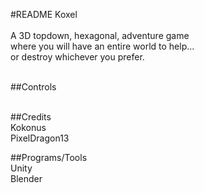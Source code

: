 #README Koxel<br />
<br />
A 3D topdown, hexagonal, adventure game<br />
where you will have an entire world to help...<br />
or destroy whichever you prefer.<br />
<br />


##Controls<br />
<br />


##Credits<br />
Kokonus<br />
PixelDragon13<br />


##Programs/Tools<br />
Unity<br />
Blender
